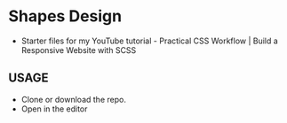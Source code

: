 # Shapes Design

* Starter files for my YouTube tutorial - Practical CSS Workflow | Build a Responsive Website with SCSS

## USAGE

 * Clone or download the repo.
 * Open in the editor
